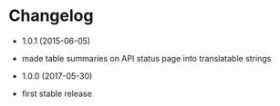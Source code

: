 Changelog
=========

* 1.0.1 (2015-06-05)

 * made table summaries on API status page into translatable strings

* 1.0.0 (2017-05-30)

 * first stable release
